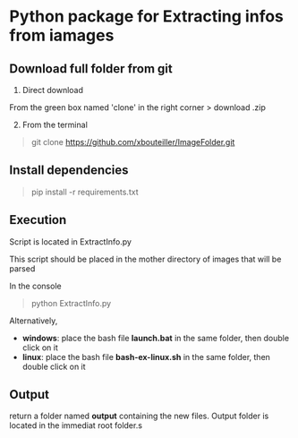 # Python package for Extracting infos from iamages


## Download full folder from git

1. Direct download

From the green box  named 'clone' in the right corner > download .zip

2. From the terminal

>
> git clone https://github.com/xbouteiller/ImageFolder.git
>



## Install dependencies

>
> pip install -r requirements.txt 
>



## Execution


Script is located in ExtractInfo.py

This script should be placed in the mother directory of images that will be parsed

In the console

>
> python ExtractInfo.py 
>


Alternatively,

- **windows**: place the bash file **launch.bat** in the same folder, then double click on it
- **linux**: place the bash file **bash-ex-linux.sh** in the same folder, then double click on it


## Output

return a folder named **output** containing the new files. Output folder is located in the immediat root folder.s


